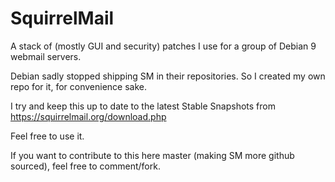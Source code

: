 # SquirrelMail

A stack of (mostly GUI and security) patches I use for a group of Debian 9 webmail servers.

Debian sadly stopped shipping SM in their repositories. So I created my own repo for it, for convenience sake.

I try and keep this up to date to the latest Stable Snapshots from https://squirrelmail.org/download.php

Feel free to use it.


If you want to contribute to this here master (making SM more github sourced), feel free to comment/fork.
